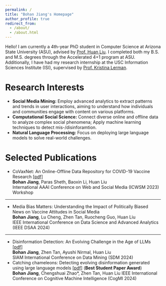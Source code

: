 ```yaml
---
permalink: /
title: "Bohan Jiang's Homepage"
author_profile: true
redirect_from: 
  - /about/
  - /about.html
---
```


Hello! I am currently a 4th-year PhD student in Computer Science at Arizona State University (ASU), advised by [Prof. Huan Liu](https://www.public.asu.edu/~huanliu/). I completed both my B.S. and M.S. degrees through the Accelerated 4+1 program at ASU. Additionally, I have had my research internship at the USC Information Sciences Institute (ISI), supervised by [Prof. Kristina Lerman](https://www.isi.edu/people-lerman/).


Research Interests
======
* **Social Media Mining:** Employ advanced analytics to extract patterns and trends in user interactions, aiming to understand how individuals and communities engage with content on various platforms.  
* **Computational Social Science:** Connect diverse online and offline data to analyze complex social phenomena; Apply machine learning techniques to detect mis-/disinforamtion.
* **Natural Language Processing:** Focus on deploying large language models to solve real-world challenges.


Selected Publications
======
* CoVaxNet: An Online-Offline Data Repository for COVID-19 Vaccine Research [[pdf]](https://workshop-proceedings.icwsm.org/pdf/2023_07.pdf)  
  **Bohan Jiang**, Paras Sheth, Baoxin Li, Huan Liu  
  International AAAI Conference on Web and Social Media (ICWSM 2023) Workshop

------

* Media Bias Matters: Understanding the Impact of Politically Biased News on Vaccine Attitudes in Social Media  
  **Bohan Jiang**, Lu Cheng, Zhen Tan, Ruocheng Guo, Huan Liu  
  IEEE International Conference on Data Science and Advanced Analytics (IEEE DSAA 2024)

------

* Disinformation Detection: An Evolving Challenge in the Age of LLMs [[pdf]](https://epubs.siam.org/doi/pdf/10.1137/1.9781611978032.50)  
  **Bohan Jiang**, Zhen Tan, Ayushi Nirmal, Huan Liu  
  SIAM International Conference on Data Mining (SDM 2024)
* Catching chameleons: Detecting evolving disinformation generated using large language models [[pdf]]((https://arxiv.org/pdf/2406.17992)) (**Best Student Paper Award**)  
  **Bohan Jiang**, Chengshuai Zhao*, Zhen Tan, Huan Liu
  IEEE International Conference on Cognitive Machine Intelligence (CogMI 2024)
